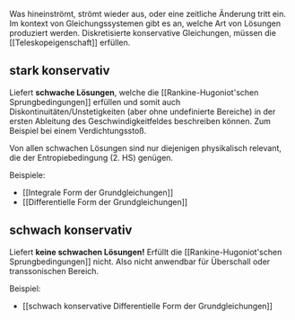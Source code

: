 Was hineinströmt, strömt wieder aus, oder eine zeitliche Änderung tritt ein.
Im kontext von Gleichungssystemen gibt es an, welche Art von Lösungen produziert werden.
Diskretisierte konservative Gleichungen, müssen die [[Teleskopeigenschaft]] erfüllen.

## stark konservativ
Liefert __schwache Lösungen__, welche die [[Rankine-Hugoniot'schen Sprungbedingungen]] erfüllen und somit auch Diskontinuitäten/Unstetigkeiten (aber ohne undefinierte Bereiche) in der ersten Ableitung des Geschwindigkeitfeldes beschreiben können. Zum Beispiel bei einem Verdichtungsstoß.

Von allen schwachen Lösungen sind nur diejenigen physikalisch relevant, die der Entropiebedingung (2. HS) genügen.

Beispiele:
- [[Integrale Form der Grundgleichungen]]
- [[Differentielle Form der Grundgleichungen]]

## schwach konservativ
Liefert __keine schwachen Lösungen!__
Erfüllt die [[Rankine-Hugoniot'schen Sprungbedingungen]] nicht.
Also nicht anwendbar für Überschall oder transsonischen Bereich.

Beispiel:
- [[schwach konservative Differentielle Form der Grundgleichungen]]